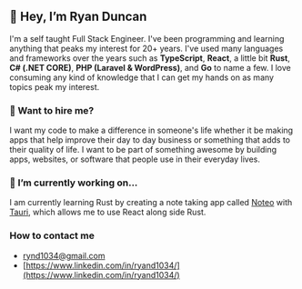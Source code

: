 <!--
**rdunc/rdunc** is a ✨ _special_ ✨ repository because its `README.md` (this file) appears on your GitHub profile.

Here are some ideas to get you started:

- 🔭 I’m currently working on ...
- 🌱 I’m currently learning ...
- 👯 I’m looking to collaborate on ...
- 🤔 I’m looking for help with ...
- 💬 Ask me about ...
- 📫 How to reach me: ...
- 😄 Pronouns: ...
- ⚡ Fun fact: ...
-->

## 👋 Hey, I’m Ryan Duncan
I'm a self taught Full Stack Engineer. I've been programming and learning anything that peaks my interest for 20+ years. I've used many languages and frameworks over the years such as **TypeScript**, **React**, a little bit **Rust**, **C# (.NET CORE)**, **PHP (Laravel & WordPress)**, and **Go** to name a few. I love consuming any kind of knowledge that I can get my hands on as many topics peak my interest.

### 💬 Want to hire me?
I want my code to make a difference in someone's life whether it be making apps that help improve their day to day business or something that adds to their quality of life. I want to be part of something awesome by building apps, websites, or software that people use in their everyday lives.

### 🔭 I’m currently working on...
I am currently learning Rust by creating a note taking app called [Noteo](https://github.com/rdunc/noteo) with [Tauri](https://github.com/tauri-apps/tauri), which allows me to use React along side Rust.

### How to contact me
- [rynd1034@gmail.com](rynd1034@gmail.com)
- [https://www.linkedin.com/in/ryand1034/](https://www.linkedin.com/in/ryand1034/)
